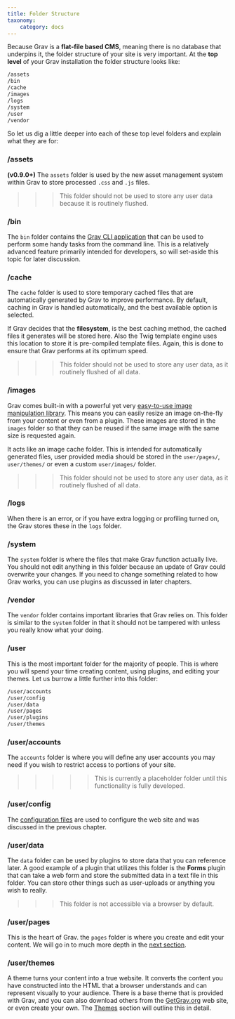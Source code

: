 ```yaml
---
title: Folder Structure
taxonomy:
    category: docs
---
```


Because Grav is a **flat-file based CMS**, meaning there is no database that underpins it, the folder structure of your site is very important.  At the **top level** of your Grav installation the folder structure looks like:

```bash
/assets
/bin
/cache
/images
/logs
/system
/user
/vendor
```

So let us dig a little deeper into each of these top level folders and explain what they are for:

### /assets

**(v0.9.0+)** The `assets` folder is used by the new asset management system within Grav to store processed `.css` and `.js` files. 

>>> This folder should not be used to store any user data because it is routinely flushed.

### /bin

The `bin` folder contains the [Grav CLI application][grav-cli] that can be used to perform some handy tasks from the command line.  This is a relatively advanced feature primarily intended for developers, so will set-aside this topic for later discussion.

### /cache

The `cache` folder is used to store temporary cached files that are automatically generated by Grav to improve performance.  By default, caching in Grav is handled automatically, and the best available option is selected.

If Grav decides that the **filesystem**, is the best caching method, the cached files it generates will be stored here.  Also the Twig template engine uses this location to store it is pre-compiled template files.  Again, this is done to ensure that Grav performs at its optimum speed.

>>> This folder should not be used to store any user data, as it routinely flushed of all data.

### /images

Grav comes built-in with a powerful yet very [easy-to-use image manipulation library][library].  This means you can easily resize an image on-the-fly from your content or even from a plugin.  These images are stored in the `images` folder so that they can be reused if the same image with the same size is requested again.  

It acts like an image cache folder.  This is intended for automatically generated files, user provided media should be stored in the `user/pages/`, `user/themes/` or even a custom `user/images/` folder.

>>> This folder should not be used to store any user data, as it routinely flushed of all data.

### /logs

When there is an error, or if you have extra logging or profiling turned on, the Grav stores these in the `logs` folder.

### /system

The `system` folder is where the files that make Grav function actually live.  You should not edit anything in this folder because an update of Grav could overwrite your changes.  If you need to change something related to how Grav works, you can use plugins as discussed in later chapters.

### /vendor

The `vendor` folder contains important libraries that Grav relies on.  This folder is similar to the `system` folder in that it should not be tampered with unless you really know what your doing.

### /user

This is the most important folder for the majority of people. This is where you will spend your time creating content, using plugins, and editing your themes. Let us burrow a little further into this folder:

```bash
/user/accounts
/user/config
/user/data
/user/pages
/user/plugins
/user/themes
```

### /user/accounts

The `accounts` folder is where you will define any user accounts you may need if you wish to restrict access to portions of your site. 

>>>>> This is currently a placeholder folder until this functionality is fully developed.

### /user/config

The [configuration files][config] are used to configure the web site and was discussed in the previous chapter.

### /user/data

The `data` folder can be used by plugins to store data that you can reference later.  A good example of a plugin that utilizes this folder is the **Forms** plugin that can take a web form and store the submitted data in a text file in this folder.  You can store other things such as user-uploads or anything you wish to really.

>>> This folder is not accessible via a browser by default. 

### /user/pages

This is the heart of Grav. the `pages` folder is where you create and edit your content.  We will go in to much more depth in the [next section][next].

### /user/themes

A theme turns your content into a true website.  It converts the content you have constructed into the HTML that a browser understands and can represent visually to your audience.  There is a base theme that is provided with Grav, and you can also download others from the [GetGrav.org][website] web site, or even create your own.  The [Themes][themes] section will outline this in detail.

[library]: ../content/media
[config]: grav-configuration
[next]: ../content
[website]: http://getgrav.org
[themes]: ../themes
[grav-cli]: ../advanced/grav-cli
